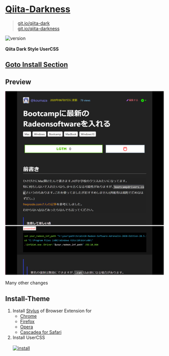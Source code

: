 # [Qiita-Darkness](https://git.io/qiita-dark)
>[git.io/qiita-dark](https://git.io/qiita-dark)
<br>[git.io/qiita-darkness](https://git.io/qiita-darkness)

![version](https://img.shields.io/badge/version-1.1.0-blue)
<br><br>
**Qiita Dark Style UserCSS**
## [__Goto Install Section__](#Install-Theme)
## Preview
<img width="600px" src="https://raw.githubusercontent.com/koumaza/Qiita-Darkness/master/image/qiita-darkness_item-preview.png" >
<img width="600px" src="https://raw.githubusercontent.com/koumaza/Qiita-Darkness/master/image/qiita-darkness_code-preview.png" >

Many other changes
## Install-Theme
1. Install [Stylus](https://add0n.com/stylus.html) of Browser Extension for
    - [Chrome](https://chrome.google.com/webstore/detail/stylus/clngdbkpkpeebahjckkjfobafhncgmne)
    - [Firefox](https://addons.mozilla.org/en-US/firefox/addon/styl-us/)
    - [Opera](https://addons.opera.com/en-US/extensions/details/stylus/)
    - [Cascadea for Safari](https://cascadea.app/)
2. Install UserCSS
  <br><br>[![install](https://img.shields.io/badge/install-v1.1.0-green)](https://raw.githubusercontent.com/koumaza/Qiita-Darkness/master/qiita-darkness.user.css)
